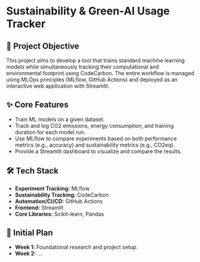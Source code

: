# Sustainability & Green-AI Usage Tracker

## 🚀 Project Objective
This project aims to develop a tool that trains standard machine learning models while simultaneously tracking their computational and environmental footprint using CodeCarbon. The entire workflow is managed using MLOps principles (MLflow, GitHub Actions) and deployed as an interactive web application with Streamlit.

## ✨ Core Features
- Train ML models on a given dataset.
- Track and log CO2 emissions, energy consumption, and training duration for each model run.
- Use MLflow to compare experiments based on both performance metrics (e.g., accuracy) and sustainability metrics (e.g., CO2eq).
- Provide a Streamlit dashboard to visualize and compare the results.

## 🛠️ Tech Stack
- **Experiment Tracking:** MLflow
- **Sustainability Tracking:** CodeCarbon
- **Automation/CI/CD:** GitHub Actions
- **Frontend:** Streamlit
- **Core Libraries:** Scikit-learn, Pandas

## 📅 Initial Plan
- **Week 1:** Foundational research and project setup.
- **Week 2:** ...
